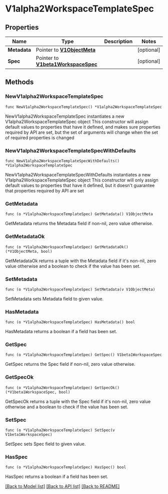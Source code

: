 # V1alpha2WorkspaceTemplateSpec

## Properties

Name | Type | Description | Notes
------------ | ------------- | ------------- | -------------
**Metadata** | Pointer to [**V1ObjectMeta**](V1ObjectMeta.md) |  | [optional] 
**Spec** | Pointer to [**V1beta1WorkspaceSpec**](V1beta1WorkspaceSpec.md) |  | [optional] 

## Methods

### NewV1alpha2WorkspaceTemplateSpec

`func NewV1alpha2WorkspaceTemplateSpec() *V1alpha2WorkspaceTemplateSpec`

NewV1alpha2WorkspaceTemplateSpec instantiates a new V1alpha2WorkspaceTemplateSpec object
This constructor will assign default values to properties that have it defined,
and makes sure properties required by API are set, but the set of arguments
will change when the set of required properties is changed

### NewV1alpha2WorkspaceTemplateSpecWithDefaults

`func NewV1alpha2WorkspaceTemplateSpecWithDefaults() *V1alpha2WorkspaceTemplateSpec`

NewV1alpha2WorkspaceTemplateSpecWithDefaults instantiates a new V1alpha2WorkspaceTemplateSpec object
This constructor will only assign default values to properties that have it defined,
but it doesn't guarantee that properties required by API are set

### GetMetadata

`func (o *V1alpha2WorkspaceTemplateSpec) GetMetadata() V1ObjectMeta`

GetMetadata returns the Metadata field if non-nil, zero value otherwise.

### GetMetadataOk

`func (o *V1alpha2WorkspaceTemplateSpec) GetMetadataOk() (*V1ObjectMeta, bool)`

GetMetadataOk returns a tuple with the Metadata field if it's non-nil, zero value otherwise
and a boolean to check if the value has been set.

### SetMetadata

`func (o *V1alpha2WorkspaceTemplateSpec) SetMetadata(v V1ObjectMeta)`

SetMetadata sets Metadata field to given value.

### HasMetadata

`func (o *V1alpha2WorkspaceTemplateSpec) HasMetadata() bool`

HasMetadata returns a boolean if a field has been set.

### GetSpec

`func (o *V1alpha2WorkspaceTemplateSpec) GetSpec() V1beta1WorkspaceSpec`

GetSpec returns the Spec field if non-nil, zero value otherwise.

### GetSpecOk

`func (o *V1alpha2WorkspaceTemplateSpec) GetSpecOk() (*V1beta1WorkspaceSpec, bool)`

GetSpecOk returns a tuple with the Spec field if it's non-nil, zero value otherwise
and a boolean to check if the value has been set.

### SetSpec

`func (o *V1alpha2WorkspaceTemplateSpec) SetSpec(v V1beta1WorkspaceSpec)`

SetSpec sets Spec field to given value.

### HasSpec

`func (o *V1alpha2WorkspaceTemplateSpec) HasSpec() bool`

HasSpec returns a boolean if a field has been set.


[[Back to Model list]](../README.md#documentation-for-models) [[Back to API list]](../README.md#documentation-for-api-endpoints) [[Back to README]](../README.md)


